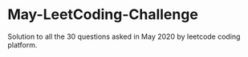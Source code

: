 # May-LeetCoding-Challenge
Solution to all the 30 questions asked in May 2020 by leetcode coding platform.
